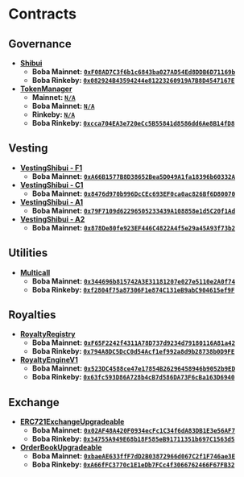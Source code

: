 # Contracts

## Governance

 - **[Shibui](https://github.com/ShibuiDAO/shibui/blob/main/src/contracts/shibui/Shibui.sol)**
   - **Boba Mainnet: [`0xF08AD7C3f6b1c6843ba027AD54Ed8DDB6D71169b`](https://blockexplorer.boba.network/address/0xF08AD7C3f6b1c6843ba027AD54Ed8DDB6D71169b/transactions)**
   - **Boba Rinkeby: [`0x082924B43594244e81223260919A7B8D4547167E`](https://blockexplorer.rinkeby.boba.network/address/0x082924B43594244e81223260919A7B8D4547167E/transactions)**
 - **[TokenManager](https://github.com/ShibuiDAO/shibui/blob/main/src/contracts/TokenManager.sol)**
   - **Mainnet: [`N/A`]()**
   - **Boba Mainnet: [`N/A`]()**
   - **Rinkeby: [`N/A`]()**
   - **Boba Rinkeby: [`0xcca704EA3e720eCc5B55841d8586dd6Ae8B14fD8`](https://blockexplorer.rinkeby.boba.network/address/0xcca704EA3e720eCc5B55841d8586dd6Ae8B14fD8/transactions)**

## Vesting
 - **[VestingShibui - F1](https://github.com/ShibuiDAO/shibui/blob/main/src/contracts/vesting/VestingShibui.sol)**
   - **Boba Mainnet: [`0xA66B1577B8D38652Bea5D049A1fa18396b60332A`](https://blockexplorer.boba.network/address/0xA66B1577B8D38652Bea5D049A1fa18396b60332A/transactions)**
 - **[VestingShibui - C1](https://github.com/ShibuiDAO/shibui/blob/main/src/contracts/vesting/VestingShibui.sol)**
   - **Boba Mainnet: [`0x8476d970b996DcCEc693EF0ca0ac826Bf6D80070`](https://blockexplorer.boba.network/address/0x8476d970b996DcCEc693EF0ca0ac826Bf6D80070/transactions)**
 - **[VestingShibui - A1](https://github.com/ShibuiDAO/shibui/blob/main/src/contracts/vesting/VestingShibui.sol)**
   - **Boba Mainnet: [`0x79F7109d62296505233439A108858e1d5C20f1Ad`](https://blockexplorer.boba.network/address/0x79F7109d62296505233439A108858e1d5C20f1Ad/transactions)**
 - **[VestingShibui - A2](https://github.com/ShibuiDAO/shibui/blob/main/src/contracts/vesting/VestingShibui.sol)**
   - **Boba Mainnet: [`0x878De80fe923EF446C4822A4f5e29a45A93f73b2`](https://blockexplorer.boba.network/address/0x878De80fe923EF446C4822A4f5e29a45A93f73b2/transactions)**

## Utilities

 - **[Multicall](https://github.com/makerdao/multicall/blob/4954d75340bcbe6ca3988e35498d72f76b706233/src/Multicall.sol)**
   - **Boba Mainnet: [`0x344696b815742A3E31181207e027e5110e2A0f74`](https://blockexplorer.boba.network/address/0x344696b815742A3E31181207e027e5110e2A0f74/transactions)**
   - **Boba Rinkeby: [`0xf2804f75a87306F1e874C131eB9abC904615ef9F`](https://blockexplorer.rinkeby.boba.network/address/0xf2804f75a87306F1e874C131eB9abC904615ef9F/transactions)**

## Royalties

 - **[RoyaltyRegistry](https://github.com/ShibuiDAO/royalty-registry/blob/main/src/contracts/RoyaltyRegistry.sol)**
   - **Boba Mainnet: [`0xF65F2242f4311A78D737d9234d79180116A81a42`](https://blockexplorer.boba.network/address/0xF65F2242f4311A78D737d9234d79180116A81a42/transactions)**
   - **Boba Rinkeby: [`0x794A8DC5DcC0d54Acf1ef992a8d9b28738b0D9FE`](https://blockexplorer.rinkeby.boba.network/address/0x794A8DC5DcC0d54Acf1ef992a8d9b28738b0D9FE/transactions)**
 - **[RoyaltyEngineV1](https://github.com/ShibuiDAO/royalty-registry/blob/main/src/contracts/RoyaltyEngineV1.sol)**
   - **Boba Mainnet: [`0x523DC4588ce47e17854B26296458946b9052b9ED`](https://blockexplorer.boba.network/address/0x523DC4588ce47e17854B26296458946b9052b9ED/transactions)**
   - **Boba Rinkeby: [`0x63fc593D86A728b4cB7d586DA73F6cBa163D6940`](https://blockexplorer.rinkeby.boba.network/address/0x63fc593D86A728b4cB7d586DA73F6cBa163D6940/transactions)**

## Exchange

 - **[ERC721ExchangeUpgradeable](https://github.com/ShibuiDAO/exchange/blob/main/src/contracts/ERC721ExchangeUpgradeable.sol)**
   - **Boba Mainnet: [`0x02AF48A420F0934ecFc1C34f6dA83DB1E3e56AF7`](https://blockexplorer.boba.network/address/0x02AF48A420F0934ecFc1C34f6dA83DB1E3e56AF7/transactions)**
   - **Boba Rinkeby: [`0x34755A949E68b18F585eB91711351b697C1563d5`](https://blockexplorer.rinkeby.boba.network/address/0x34755A949E68b18F585eB91711351b697C1563d5/transactions)**
 - **[OrderBookUpgradeable](https://github.com/ShibuiDAO/exchange/blob/main/src/contracts/OrderBookUpgradeable.sol)**
   - **Boba Mainnet: [`0xbaeAE633ffF7dD2B03872966d067C2f1F746ae3E`](https://blockexplorer.boba.network/address/0xbaeAE633ffF7dD2B03872966d067C2f1F746ae3E/transactions)**
   - **Boba Rinkeby: [`0xA66fFC3770c1E1eDb7FCc4f3066762466F67FB32`](https://blockexplorer.rinkeby.boba.network/address/0xA66fFC3770c1E1eDb7FCc4f3066762466F67FB32/transactions)**
